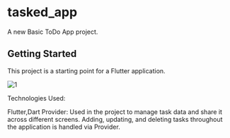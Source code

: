 # tasked_app

A new Basic ToDo App project.

## Getting Started

This project is a starting point for a Flutter application.

![1]([https://github.com/kananabbaszade/WeatherApp/assets/92119244/37cff7ef-4457-474f-859f-88b55246497e](https://github.com/user-attachments/assets/625f90d0-c341-4d3f-8905-b8409adc8c27))

Technologies Used:

Flutter,Dart
Provider: Used in the project to manage task data and share it across different screens. Adding, updating, and deleting tasks throughout the application is handled via Provider.
 
 
